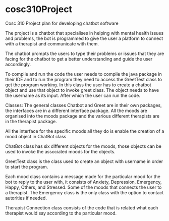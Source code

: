 # cosc310Project
Cosc 310 Project plan for developing chatbot software

The project is a chatbot that specialises in helping with mental health issues and problems, the bot is programmed to give the user a platform to connect with a therapist and communicate with them.

The chatbot prompts the users to type their problems or issues that they are facing for the chatbot to get a better understanding and guide the user accordingly.

To compile and run the code the user needs to compile the java package in their IDE and to run the program they need to access the GreetTest class to get the program working. In this class the user has to create a chatbot object and use that object to invoke greet class. The object needs to have the username as its input. After which the user can run the code.

Classes: The general classes Chatbot and Greet are in their own packages, the interfaces are in a different interface package. All the moods are organised into the moods package and the various different therapists are in the therapist package.


All the interface for the specific moods all they do is enable the creation of a mood object in ChatBot class 

ChatBot class has six different objects for the moods, those objects can be used to invoke the associated moods for the objects.

GreetTest class is the class used to create an object with username in order to start the program.

Each mood class contains a message made for the particular mood for the bot to reply to the user with, it consists of Anxiety, Depression, Emergency, Happy, Others, and Stressed. Some of the moods that connects the user to a therapist. The Emergency class is the only class with the option to contact autorities if needed.

Therapist Connection class consists of the code that is related what each therapist would say according to the particular mood.

